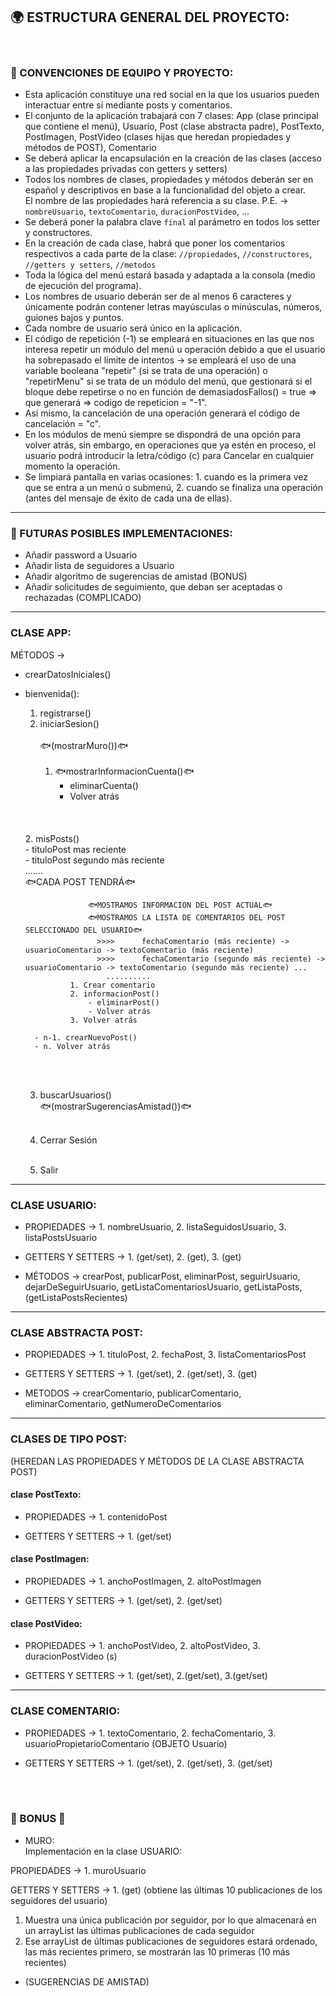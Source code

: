 
## 🌍 ESTRUCTURA GENERAL DEL PROYECTO:
<br>

### 🥇 CONVENCIONES DE EQUIPO Y PROYECTO:
- Esta aplicación constituye una red social en la que los usuarios pueden interactuar entre sí mediante posts y
comentarios.
- El conjunto de la aplicación trabajará con 7 clases: App (clase principal que contiene el menú), Usuario,
Post (clase abstracta padre), PostTexto, PostImagen, PostVideo (clases hijas que heredan propiedades y métodos de POST),
Comentario
- Se deberá aplicar la encapsulación en la creación de las clases (acceso a las propiedades privadas con getters y setters)
- Todos los nombres de clases, propiedades y métodos deberán ser en español y descriptivos en base a la funcionalidad 
del objeto a crear.<br>
El nombre de las propiedades hará referencia a su clase. P.E. -> `nombreUsuario`, `textoComentario`, `duracionPostVideo`, ...
- Se deberá poner la palabra clave `final` al parámetro en todos los setter y constructores.
- En la creación de cada clase, habrá que poner los comentarios respectivos a cada parte de la clase: `//propiedades`, 
`//constructores`, `//getters y setters`, `//metodos`
- Toda la lógica del menú estará basada y adaptada a la consola (medio de ejecución del programa).
- Los nombres de usuario deberán ser de al menos 6 caracteres y únicamente podrán contener letras mayúsculas o
  minúsculas, números, guiones bajos y puntos.
- Cada nombre de usuario será único en la aplicación.
- El código de repetición (-1) se empleará en situaciones en las que nos interesa repetir un módulo del menú u operación
  debido a que el usuario ha sobrepasado el límite de intentos -> se empleará el uso de una variable booleana "repetir"
  (si se trata de una operación) o "repetirMenu" si se trata de un módulo del menú, que gestionará si el bloque debe
  repetirse o no en función de demasiadosFallos() = true => que generará => codigo de repeticion = "-1".
- Así mismo, la cancelación de una operación generará el código de cancelación = "c".
- En los módulos de menú siempre se dispondrá de una opción para volver atrás, sin embargo, en operaciones que ya estén
  en proceso, el usuario podrá introducir la letra/código (c) para Cancelar en cualquier momento la operación.
- Se limpiará pantalla en varias ocasiones: 1. cuando es la primera vez que se entra a un menú o submenú, 2. cuando
  se finaliza una operación (antes del mensaje de éxito de cada una de ellas).

---

### 💫 FUTURAS POSIBLES IMPLEMENTACIONES:
- Añadir password a Usuario
- Añadir lista de seguidores a Usuario
- Añadir algoritmo de sugerencias de amistad (BONUS)
- Añadir solicitudes de seguimiento, que deban ser aceptadas o rechazadas (COMPLICADO)

---

### CLASE APP:

MÉTODOS ->

- crearDatosIniciales()

- bienvenida():
  1. registrarse()
  2. iniciarSesion()
  <br><br>
     🐟(mostrarMuro())🐟
  <br><br>
     1. 🐟mostrarInformacionCuenta()🐟
        - eliminarCuenta()
        - Volver atrás
  <br>
  <br><br>
     2. misPosts()
  <br>
        - tituloPost mas reciente
        <br>
        - tituloPost segundo más reciente
        <br>
        .......
        <br>
                🐟CADA POST TENDRÁ🐟

                    🐟MOSTRAMOS INFORMACION DEL POST ACTUAL🐟
                    🐟MOSTRAMOS LA LISTA DE COMENTARIOS DEL POST SELECCIONADO DEL USUARIO🐟
                      >>>>      fechaComentario (más reciente) -> usuarioComentario -> textoComentario (más reciente)
                      >>>>      fechaComentario (segundo más reciente) -> usuarioComentario -> textoComentario (segundo más reciente) ...
                        ..........
                1. Crear comentario
                2. informacionPost()
                    - eliminarPost()
                    - Volver atrás
                3. Volver atrás
   
        - n-1. crearNuevoPost()
        - n. Volver atrás
     <br><br>
  
     3. buscarUsuarios()<br>
        🐟(mostrarSugerenciasAmistad())🐟
  <br><br>
     5. Cerrar Sesión
  <br><br>
  
  3. Salir

---

### CLASE USUARIO:

- PROPIEDADES -> 1. nombreUsuario, 2. listaSeguidosUsuario, 3. listaPostsUsuario

- GETTERS Y SETTERS -> 1. (get/set), 2. (get), 3. (get)

- MÉTODOS -> crearPost, publicarPost, eliminarPost, seguirUsuario, dejarDeSeguirUsuario, getListaComentariosUsuario, getListaPosts, (getListaPostsRecientes)

---

### CLASE ABSTRACTA POST:

- PROPIEDADES -> 1. tituloPost, 2. fechaPost, 3. listaComentariosPost

- GETTERS Y SETTERS -> 1. (get/set), 2. (get/set), 3. (get)

- METODOS -> crearComentario, publicarComentario, eliminarComentario, getNumeroDeComentarios

---

### CLASES DE TIPO POST:
(HEREDAN LAS PROPIEDADES Y MÉTODOS DE LA CLASE ABSTRACTA POST)

#### clase PostTexto:
- PROPIEDADES -> 1. contenidoPost

- GETTERS Y SETTERS -> 1. (get/set)

#### clase PostImagen:
- PROPIEDADES -> 1. anchoPostImagen, 2. altoPostImagen

- GETTERS Y SETTERS -> 1. (get/set), 2. (get/set)

#### clase PostVideo:
- PROPIEDADES -> 1. anchoPostVideo, 2. altoPostVideo, 3. duracionPostVideo (s)

- GETTERS Y SETTERS -> 1. (get/set), 2.(get/set), 3.(get/set)

---

### CLASE COMENTARIO:

- PROPIEDADES -> 1. textoComentario, 2. fechaComentario, 3. usuarioPropietarioComentario (OBJETO Usuario)

- GETTERS Y SETTERS -> 1. (get/set), 2. (get/set), 3. (get/set)

<br>
<br>

### 🍃 BONUS 🍃

- MURO:<br>
Implementación en la clase USUARIO:

PROPIEDADES -> 1. muroUsuario

GETTERS Y SETTERS -> 1. (get) (obtiene las últimas 10 publicaciones de los seguidores del usuario)
1. Muestra una única publicación por seguidor, por lo que almacenará en un arrayList las últimas publicaciones de cada seguidor
2. Ese arrayList de últimas publicaciones de seguidores estará ordenado, las más recientes primero, se mostrarán las 10 primeras (10 más recientes)

- (SUGERENCIAS DE AMISTAD)

<br>